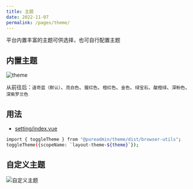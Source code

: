 ```yaml
---
title: 主题
date: 2022-11-07
permalink: /pages/theme/
---
```


平台内置丰富的主题可供选择，也可自行配置主题

## 内置主题

![theme](~@alias/img/guide/theme.png)

从前往后：`道奇蓝（默认）`、`亮白色`、`猩红色`、`橙红色`、`金色`、`绿宝石`、`酸橙绿`、`深粉色`、`深紫罗兰色`

## 用法

- [setting/index.vue](https://gitee.com/yiming_chang/vue-pure-admin/blob/main/src/layout/components/setting/index.vue#L66) <Badge text="代码"/>

```sh
import { toggleTheme } from "@pureadmin/theme/dist/browser-utils";
toggleTheme({scopeName: `layout-theme-${theme}`});
```

## 自定义主题

![自定义主题](~@alias/img/guide/theme-operate.png)
